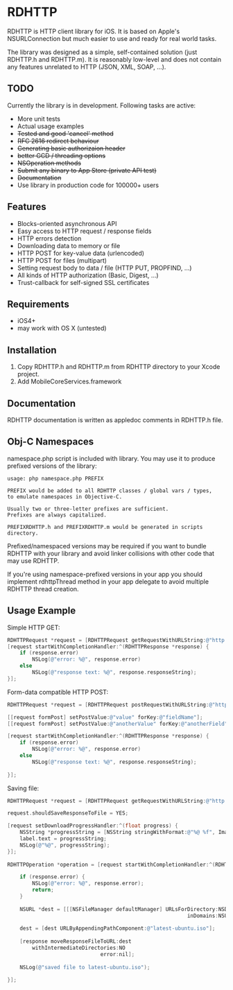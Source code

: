 # RDHTTP 
RDHTTP is HTTP client library for iOS. It is based on Apple's NSURLConnection but much easier to use and 
ready for real world tasks. 

The library was designed as a simple, self-contained solution (just RDHTTP.h and RDHTTP.m). 
It is reasonably low-level and does not contain any features unrelated to HTTP (JSON, XML, SOAP, ...).

## TODO 
Currently the library is in development. Following tasks are active: 

* More unit tests 
* Actual usage examples
* <del>Tested and good 'cancel' method</del>
* <del>RFC 2616 redirect behaviour</del>
* <del>Generating basic authorizaion header</del>
* <del>better GCD / threading options</del>
* <del>NSOperation methods</del>
* <del>Submit any binary to App Store (private API test)</del>
* <del>Documentation</del>
* Use library in production code for 100000+ users



## Features

* Blocks-oriented asynchronous API
* Easy access to HTTP request / response fields 
* HTTP errors detection
* Downloading data to memory or file 
* HTTP POST for key-value data (urlencoded)
* HTTP POST for files (multipart)
* Setting request body to data / file (HTTP PUT, PROPFIND, ...)
* All kinds of HTTP authorization (Basic, Digest, ...)
* Trust-callback for self-signed SSL certificates


## Requirements 

* iOS4+
* may work with OS X (untested)


## Installation 

1. Copy RDHTTP.h and RDHTTP.m from RDHTTP directory to your Xcode project. 
2. Add MobileCoreServices.framework



## Documentation 

RDHTTP documentation is written as appledoc comments in RDHTTP.h file.


## Obj-C Namespaces 

namespace.php script is included with library. You may use it to produce prefixed versions of the library:

```
usage: php namespace.php PREFIX

PREFIX would be added to all RDHTTP classes / global vars / types,
to emulate namespaces in Objective-C.

Usually two or three-letter prefixes are sufficient.
Prefixes are always capitalized.

PREFIXRDHTTP.h and PREFIXRDHTTP.m would be generated in scripts directory.
```

Prefixed/namespaced versions may be required if you want to bundle RDHTTP with your library and avoid linker collisions with other code that may use RDHTTP. 

If you're using namespace-prefixed versions in your app you should implement rdhttpThread method in your app delegate to avoid multiple RDHTTP thread creation.



## Usage Example

Simple HTTP GET:

```objective-c
RDHTTPRequest *request = [RDHTTPRequest getRequestWithURLString:@"http://osric.readdle.com/tests/ok.html"];
[request startWithCompletionHandler:^(RDHTTPResponse *response) {
    if (response.error)
        NSLog(@"error: %@", response.error) 
    else
		NSLog(@"response text: %@", response.responseString);
}];
```

Form-data compatible HTTP POST:

```objective-c
RDHTTPRequest *request = [RDHTTPRequest postRequestWithURLString:@"http://osric.readdle.com/tests/post-values.php"];

[[request formPost] setPostValue:@"value" forKey:@"fieldName"];
[[request formPost] setPostValue:@"anotherValue" forKey:@"anotherField"];

[request startWithCompletionHandler:^(RDHTTPResponse *response) {
    if (response.error)
        NSLog(@"error: %@", response.error) 
    else
		NSLog(@"response text: %@", response.responseString);
        
}];
```

Saving file: 

```objective-c
RDHTTPRequest *request = [RDHTTPRequest getRequestWithURLString:@"http://www.ubuntu.com/start-download?distro=desktop&bits=32&release=latest"];

request.shouldSaveResponseToFile = YES;

[request setDownloadProgressHandler:^(float progress) {
    NSString *progressString = [NSString stringWithFormat:@"%@ %f", ImageLoadDemoURL, progress];
    label.text = progressString;
    NSLog(@"%@", progressString);
}];
    
RDHTTPOperation *operation = [request startWithCompletionHandler:^(RDHTTPResponse *response) {

    if (response.error) {
        NSLog(@"error: %@", response.error);
        return;
    }
        
    NSURL *dest = [[[NSFileManager defaultManager] URLsForDirectory:NSDocumentDirectory
                                                          inDomains:NSUserDomainMask] objectAtIndex:0];
    
    dest = [dest URLByAppendingPathComponent:@"latest-ubuntu.iso"];
    
    [response moveResponseFileToURL:dest
        withIntermediateDirectories:NO 
                              error:nil];
    
    NSLog(@"saved file to latest-ubuntu.iso");
    
}];
```

